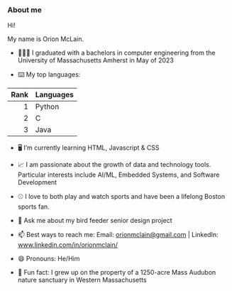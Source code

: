 ### About me


Hi!

My name is Orion McLain. 

- 👨🏼‍🎓 I graduated with a bachelors in computer engineering from the University of Massachusetts Amherst in May of 2023

- ⌨️ My top languages:
  
| Rank | Languages |
|-----:|-----------|
|     1| Python    |
|     2| C         |
|     3| Java      |


- 🖥️ I’m currently learning HTML, Javascript & CSS

- 📈 I am passionate about the growth of data and technology tools. Particular interests include AI/ML, Embedded Systems, and Software Development

- ⚾️ I love to both play and watch sports and have been a lifelong Boston sports fan.

- 🦉 Ask me about my bird feeder senior design project

- 📫 Best ways to reach me:  Email: orionmclain@gmail.com | LinkedIn: www.linkedin.com/in/orionmclain/

- 😄 Pronouns:  He/Him

- 🌿 Fun fact:  I grew up on the property of a 1250-acre Mass Audubon nature sanctuary in Western Massachusetts

